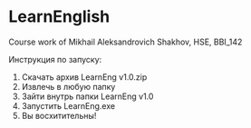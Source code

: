 # LearnEnglish
Course work of Mikhail Aleksandrovich Shakhov, HSE, BBI_142

Инструкция по запуску:
1. Скачать архив LearnEng v1.0.zip
2. Извлечь в любую папку
3. Зайти внутрь папки LearnEng v1.0
4. Запустить LearnEng.exe
5. Вы восхитительны!
